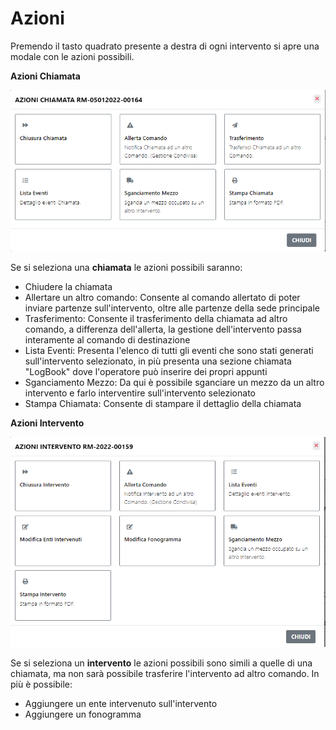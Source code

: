 # Azioni

Premendo il tasto quadrato presente a destra di ogni intervento si apre una modale con le azioni possibili.


<b>Azioni Chiamata</b>

![Azioni](./img/AzioniChiamata.png)

Se si seleziona una <b>chiamata</b> le azioni possibili saranno:
- Chiudere la chiamata
- Allertare un altro comando: Consente al comando allertato di poter inviare partenze sull'intervento, oltre alle partenze della sede principale
- Trasferimento: Consente il trasferimento della chiamata ad altro comando, a differenza dell'allerta, la gestione dell'intervento passa interamente al comando di destinazione
- Lista Eventi: Presenta l'elenco di tutti gli eventi che sono stati generati sull'intervento selezionato, in più presenta una sezione chiamata "LogBook" dove l'operatore può inserire dei propri appunti
- Sganciamento Mezzo: Da qui è possibile sganciare un mezzo da un altro intervento e farlo interventire sull'intervento selezionato
- Stampa Chiamata: Consente di stampare il dettaglio della chiamata


<b>Azioni Intervento</b>

![Azioni](./img/AzioniIntervento.png)

Se si seleziona un <b>intervento</b> le azioni possibili sono simili a quelle di una chiamata, ma non sarà possibile trasferire l'intervento ad altro comando.
In più è possibile:
- Aggiungere un ente intervenuto sull'intervento
- Aggiungere un fonogramma


